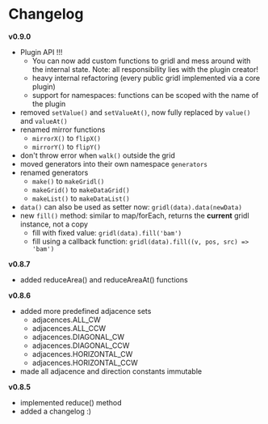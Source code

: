 # Changelog

**v0.9.0**

* Plugin API !!!
    * You can now add custom functions to gridl and mess around with the internal state. Note: all responsibility lies with the plugin creator!
    * heavy internal refactoring (every public gridl implemented via a core plugin)
    * support for namespaces: functions can be scoped with the name of the plugin
* removed `setValue()` and `setValueAt()`, now fully replaced by `value()` and `valueAt()`
* renamed mirror functions
    * `mirrorX()` to `flipX()`
    * `mirrorY()` to `flipY()`
* don't throw error when `walk()` outside the grid
* moved generators into their own namespace `generators`
* renamed generators
    * `make()` to `makeGridl()`
    * `makeGrid()` to `makeDataGrid()`
    * `makeList()` to `makeDataList()`
* `data()` can also be used as setter now: `gridl(data).data(newData)`
* new `fill()` method: similar to map/forEach, returns the **current** gridl instance, not a copy
    * fill with fixed value: `gridl(data).fill('bam')`
    * fill using a callback function: `gridl(data).fill((v, pos, src) => 'bam')`

**v0.8.7**

* added reduceArea() and reduceAreaAt() functions

**v0.8.6**

* added more predefined adjacence sets
    * adjacences.ALL_CW
    * adjacences.ALL_CCW
    * adjacences.DIAGONAL_CW
    * adjacences.DIAGONAL_CCW
    * adjacences.HORIZONTAL_CW
    * adjacences.HORIZONTAL_CCW
* made all adjacence and direction constants immutable

**v0.8.5**

* implemented reduce() method
* added a changelog :)